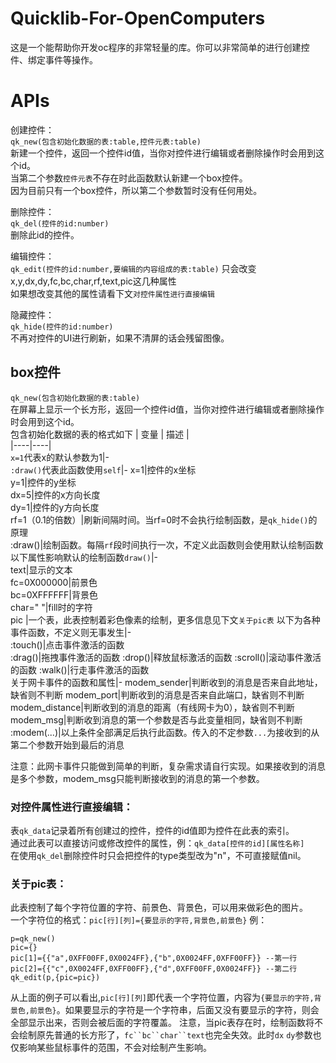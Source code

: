 # Quicklib-For-OpenComputers
这是一个能帮助你开发oc程序的非常轻量的库。你可以非常简单的进行创建控件、绑定事件等操作。

# APIs
创建控件：  
`qk_new(包含初始化数据的表:table,控件元表:table)`  
新建一个控件，返回一个控件id值，当你对控件进行编辑或者删除操作时会用到这个id。  
当第二个参数`控件元表`不存在时此函数默认新建一个box控件。  
因为目前只有一个box控件，所以第二个参数暂时没有任何用处。  

删除控件：  
`qk_del(控件的id:number)`  
删除此id的控件。  

编辑控件：  
`qk_edit(控件的id:number,要编辑的内容组成的表:table)`
只会改变x,y,dx,dy,fc,bc,char,rf,text,pic这几种属性  
如果想改变其他的属性请看下文`对控件属性进行直接编辑`

隐藏控件：  
`qk_hide(控件的id:number)`  
不再对控件的UI进行刷新，如果不清屏的话会残留图像。  

## box控件
`qk_new(包含初始化数据的表:table)`  
在屏幕上显示一个长方形，返回一个控件id值，当你对控件进行编辑或者删除操作时会用到这个id。  
包含初始化数据的表的格式如下
| 变量 | 描述 |  
|----|----|  
`x=1`代表x的默认参数为1|-  
`:draw()`代表此函数使用`self`|-
x=1|控件的x坐标  
y=1|控件的y坐标  
dx=5|控件的x方向长度  
dy=1|控件的y方向长度  
rf=1（0.1的倍数）|刷新间隔时间。当rf=0时不会执行绘制函数，是`qk_hide()`的原理   
:draw()|绘制函数。每隔`rf`段时间执行一次，不定义此函数则会使用默认绘制函数  
以下属性影响默认的绘制函数`draw()`|-  
text|显示的文本  
fc=0X000000|前景色  
bc=0XFFFFFF|背景色  
char=" "|fill时的字符  
pic |一个表，此表控制着彩色像素的绘制，更多信息见下文`关于pic表`
以下为各种事件函数，不定义则无事发生|-  
:touch()|点击事件激活的函数  
:drag()|拖拽事件激活的函数
:drop()|释放鼠标激活的函数
:scroll()|滚动事件激活的函数
:walk()|行走事件激活的函数  
关于网卡事件的函数和属性|-
modem_sender|判断收到的消息是否来自此地址，缺省则不判断
modem_port|判断收到的消息是否来自此端口，缺省则不判断
modem_distance|判断收到的消息的距离（有线网卡为0），缺省则不判断
modem_msg|判断收到消息的第一个参数是否与此变量相同，缺省则不判断
:modem(...)|以上条件全部满足后执行此函数。传入的不定参数`...`为接收到的从第二个参数开始到最后的消息  

注意：此网卡事件只能做到简单的判断，复杂需求请自行实现。如果接收到的消息是多个参数，modem_msg只能判断接收到的消息的第一个参数。
### 对控件属性进行直接编辑：
表`qk_data`记录着所有创建过的控件，控件的id值即为控件在此表的索引。  
通过此表可以直接访问或修改控件的属性，例：`qk_data[控件的id][属性名称]`  
在使用`qk_del`删除控件时只会把控件的type类型改为"n"，不可直接赋值nil。  
### 关于pic表：
此表控制了每个字符位置的字符、前景色、背景色，可以用来做彩色的图片。  
一个字符位的格式：`pic[行][列]={要显示的字符,背景色,前景色}`
例：  
```
p=qk_new()
pic={}
pic[1]={{"a",0XFF00FF,0X0024FF},{"b",0X0024FF,0XFF00FF}} --第一行
pic[2]={{"c",0X0024FF,0XFF00FF},{"d",0XFF00FF,0X0024FF}} --第二行
qk_edit(p,{pic=pic})
```
从上面的例子可以看出,`pic[行][列]`即代表一个字符位置，内容为`{要显示的字符,背景色,前景色}`。如果要显示的字符是一个字符串，后面又没有要显示的字符，则会全部显示出来，否则会被后面的字符覆盖。
注意，当pic表存在时，绘制函数将不会绘制原先普通的长方形了，`fc``bc``char``text`也完全失效。此时`dx` `dy`参数也仅影响某些鼠标事件的范围，不会对绘制产生影响。
